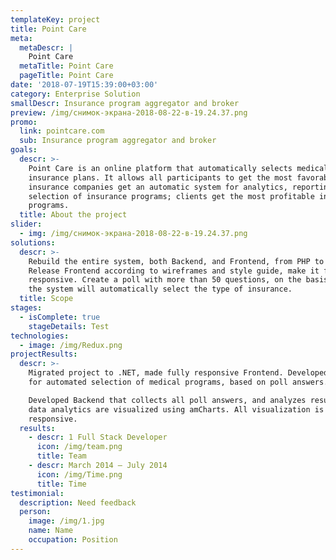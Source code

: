 ```yaml
---
templateKey: project
title: Point Care
meta:
  metaDescr: |
    Point Care
  metaTitle: Point Care
  pageTitle: Point Care
date: '2018-07-19T15:39:00+03:00'
category: Enterprise Solution
smallDescr: Insurance program aggregator and broker
preview: /img/снимок-экрана-2018-08-22-в-19.24.37.png
promo:
  link: pointcare.com
  sub: Insurance program aggregator and broker
goals:
  descr: >-
    Point Care is an online platform that automatically selects medical
    insurance plans. It allows all participants to get the most favorable terms:
    insurance companies get an automatic system for analytics, reporting, and
    selection of insurance programs; clients get the most profitable insurance
    programs.
  title: About the project
slider:
  - img: /img/снимок-экрана-2018-08-22-в-19.24.37.png
solutions:
  descr: >-
    Rebuild the entire system, both Backend, and Frontend, from PHP to .NET.
    Release Frontend according to wireframes and style guide, make it fully
    responsive. Create a poll with more than 50 questions, on the basis of which
    the system will automatically select the type of insurance.
  title: Scope
stages:
  - isComplete: true
    stageDetails: Test
technologies:
  - image: /img/Redux.png
projectResults:
  descr: >-
    Migrated project to .NET, made fully responsive Frontend. Developed a system
    for automated selection of medical programs, based on poll answers.

    Developed Backend that collects all poll answers, and analyzes results. All
    data analytics are visualized using amCharts. All visualization is also
    responsive.
  results:
    - descr: 1 Full Stack Developer
      icon: /img/team.png
      title: Team
    - descr: March 2014 — July 2014
      icon: /img/Time.png
      title: Time
testimonial:
  description: Need feedback
  person:
    image: /img/1.jpg
    name: Name
    occupation: Position
---
```


